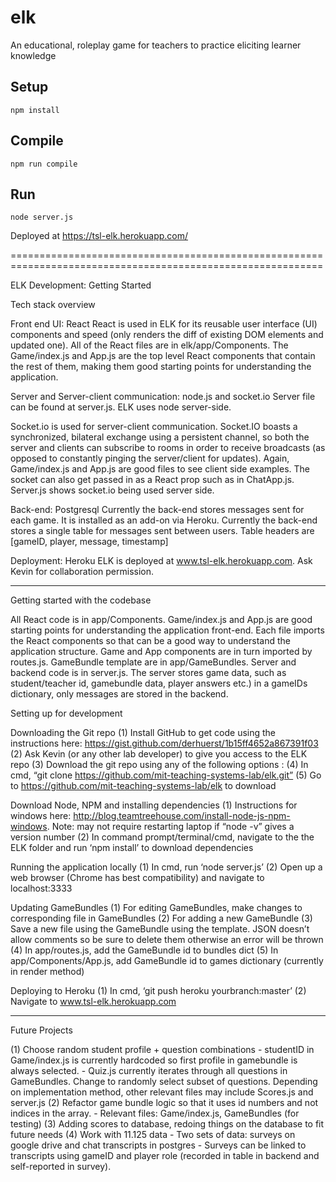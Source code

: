 # elk
An educational, roleplay game for teachers to practice eliciting learner knowledge

Setup
---
 
```
npm install
```
 
 
Compile
---
 
```
npm run compile 
```

Run
---
 
```
node server.js
```

Deployed at https://tsl-elk.herokuapp.com/

============================================================================================================

ELK Development: Getting Started
 
Tech stack overview
 
Front end UI: React 
React is used in ELK for its reusable user interface (UI) components and speed (only renders the diff of existing DOM elements and updated one). All of the React files are in elk/app/Components. The Game/index.js and App.js are the top level React components that contain the rest of them, making them good starting points for understanding the application. 
 
Server and Server-client communication: node.js and socket.io
Server file can be found at server.js. ELK uses node server-side. 
 
Socket.io is used for server-client communication. Socket.IO boasts a synchronized, bilateral
exchange using a persistent channel, so both the server and clients can subscribe to rooms in order to receive broadcasts (as opposed to constantly pinging the server/client for updates).  Again, Game/index.js and App.js are good files to see client side examples. The socket can also get passed in as a React prop such as in ChatApp.js. Server.js shows socket.io being used server side. 
 
Back-end: Postgresql
Currently the back-end stores messages sent for each game. It is installed as an add-on via Heroku. Currently the back-end stores a single table for messages sent between users. Table headers are [gameID, player, message, timestamp]
 
Deployment: Heroku 
ELK is deployed at www.tsl-elk.herokuapp.com. Ask Kevin for collaboration permission. 

---------------------------------------
 
Getting started with the codebase 

All React code is in app/Components. Game/index.js and App.js are good starting points for understanding the application front-end. Each file imports the React components so that can be a good way to understand the application structure. Game and App components are in turn imported by routes.js. GameBundle template are in app/GameBundles. Server and backend code is in server.js. The server stores game data, such as student/teacher id, gamebundle data, player answers etc.) in a gameIDs dictionary, only messages are stored in the backend. 
 
Setting up for development 

Downloading the Git repo 
(1) Install GitHub to get code using the instructions here: https://gist.github.com/derhuerst/1b15ff4652a867391f03
(2) Ask Kevin (or any other lab developer) to give you access to the ELK repo
(3) Download the git repo using any of the following options :
(4) In cmd, “git clone https://github.com/mit-teaching-systems-lab/elk.git” 
(5) Go to https://github.com/mit-teaching-systems-lab/elk to download
 
Download Node, NPM and installing dependencies 
(1) Instructions for windows here: http://blog.teamtreehouse.com/install-node-js-npm-windows. Note: may not require restarting laptop if “node -v” gives a version number 
(2) In command prompt/terminal/cmd, navigate to the the ELK folder and run ‘npm install’ to download dependencies 
 
Running the application locally 
(1) In cmd, run ‘node server.js’ 
(2) Open up a web browser (Chrome has best compatibility) and navigate to localhost:3333
 
Updating GameBundles 
(1) For editing GameBundles, make changes to corresponding file in GameBundles 
(2) For adding a new GameBundle
(3) Save a new file using the GameBundle using the template. JSON doesn’t allow comments so be sure to delete them otherwise an error will be thrown 
(4) In app/routes.js, add the GameBundle id to bundles dict
(5) In app/Components/App.js, add GameBundle id to games dictionary (currently in render method) 
 
Deploying to Heroku 
(1) In cmd, ‘git push heroku yourbranch:master’
(2) Navigate to www.tsl-elk.herokuapp.com 

---------------------------------------

Future Projects 

(1) Choose random student profile + question combinations
	- studentID in Game/index.js is currently hardcoded so first profile in gamebundle is always selected. 
	- Quiz.js currently iterates through all questions in GameBundles. Change to randomly select subset of questions. Depending on implementation method, other relevant files may include Scores.js and server.js 
(2) Refactor game bundle logic so that it uses id numbers and not indices in the array. 
	- Relevant files: Game/index.js, GameBundles (for testing) 
(3) Adding scores to database, redoing things on the database to fit future needs
(4) Work with 11.125 data
	- Two sets of data: surveys on google drive and chat transcripts in postgres 
	- Surveys can be linked to transcripts using gameID and player role (recorded in table in backend and self-reported in survey). 
